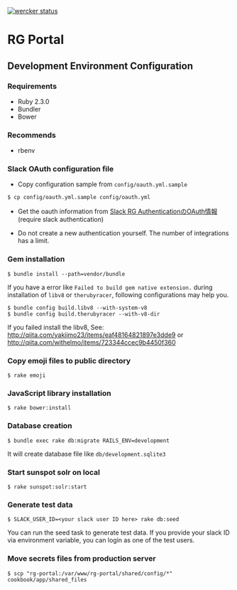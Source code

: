 [![wercker status](https://app.wercker.com/status/8b20b8afc5a36ed37689fe7ada9b7d82/m "wercker status")](https://app.wercker.com/project/bykey/8b20b8afc5a36ed37689fe7ada9b7d82)

RG Portal
=====

## Development Environment Configuration

### Requirements

* Ruby 2.3.0
* Bundler
* Bower

### Recommends

* rbenv

### Slack OAuth configuration file

* Copy configuration sample from `config/oauth.yml.sample`

```
$ cp config/oauth.yml.sample config/oauth.yml
```
* Get the oauth information from [Slack RG AuthenticationのOAuth情報](http://portal.gw.sfc.wide.ad.jp/pages/service/portal/oauth) (require slack authentication)

* Do not create a new authentication yourself. The number of integrations has a limit.

### Gem installation

```
$ bundle install --path=vendor/bundle
```

If you have a error like `Failed to build gem native extension.` during installation of `libv8` or `therubyracer`, following configurations may help you.

```
$ bundle config build.libv8 --with-system-v8
$ bundle config build.therubyracer --with-v8-dir
```

If you failed install the libv8, See: http://qiita.com/yakiimo23/items/eaf48164821897e3dde9 or http://qiita.com/withelmo/items/723344ccec9b4450f360

### Copy emoji files to public directory

```
$ rake emoji
```

### JavaScript library installation

```
$ rake bower:install
```

### Database creation

```
$ bundle exec rake db:migrate RAILS_ENV=development
```

It will create database file like `db/development.sqlite3`

### Start sunspot solr on local

```
$ rake sunspot:solr:start
```

### Generate test data

```
$ SLACK_USER_ID=<your slack user ID here> rake db:seed
```

You can run the seed task to generate test data.
If you provide your slack ID via environment variable, you can login as one of the test users.

### Move secrets files from production server

```
$ scp "rg-portal:/var/www/rg-portal/shared/config/*" cookbook/app/shared_files
```
